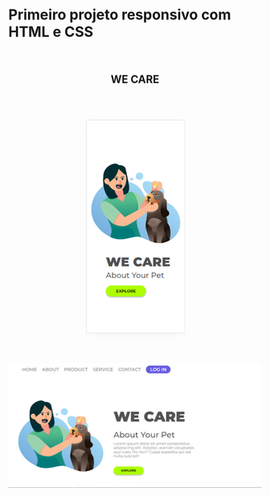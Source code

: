 <h1>Primeiro projeto responsivo com HTML e CSS</h1>
<br/>
<h2 align="center">WE CARE</h2>
<br/>
<br/>
<p align="center">
  <img src="https://github.com/FelipeGuimaraes1/meu-primeiro-projeto-css/blob/master/img/Mobile.png">
</p>
<br/>
<br/>
<img src="https://github.com/FelipeGuimaraes1/meu-primeiro-projeto-css/blob/master/img/Desktop.png">
